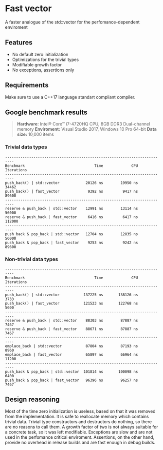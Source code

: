 # Fast vector

A faster analogue of the std::vector for the perfomance-dependent enviroment

## Features

* No default zero initialization
* Optimizations for the trivial types
* Modifiable growth factor
* No exceptions, assertions only

## Requirements

Make sure to use a C++17 language standart compliant compiler.

## Google benchmark results

> **Hardware:** Intel® Core™ i7-4720HQ CPU, 8GB DDR3 Dual-channel memory
> **Enviroment:** Visual Studio 2017, Windows 10 Pro 64-bit
> **Data size:** 10,000 items

### Trivial data types

```
--------------------------------------------------------------------------
Benchmark                                Time             CPU   Iterations
--------------------------------------------------------------------------
push_back() | std::vector            20126 ns        19950 ns        34462
push_back() | fast_vector             9392 ns         9417 ns        89600
--------------------------------------------------------------------------
reserve & push_back | std::vector    12991 ns        13114 ns        56000
reserve & push_back | fast_vector     6416 ns         6417 ns       112000
--------------------------------------------------------------------------
push_back & pop_back | std::vector   12704 ns        12835 ns        56000
push_back & pop_back | fast_vector    9253 ns         9242 ns        89600
```

### Non-trivial data types

```
--------------------------------------------------------------------------
Benchmark                                Time             CPU   Iterations
--------------------------------------------------------------------------
push_back() | std::vector           137225 ns       138126 ns         3733
push_back() | fast_vector           121523 ns       122768 ns         5600
--------------------------------------------------------------------------
reserve & push_back | std::vector    88303 ns        87887 ns         7467
reserve & push_back | fast_vector    88671 ns        87887 ns         7467
--------------------------------------------------------------------------
emplace_back | std::vector           87804 ns        87193 ns         8960
emplace_back | fast_vector           65897 ns        66964 ns        11200
--------------------------------------------------------------------------
push_back & pop_back | std::vector  101814 ns       100098 ns         6400
push_back & pop_back | fast_vector   96396 ns        96257 ns         7467
```

## Design reasoning

Most of the time zero initialization is useless, based on that it was removed from the implementation.
It is safe to reallocate memory which contains trivial data. Trivial type constructors and destructors do nothing, so there are no reasons to call them.
A growth factor of two is not always suitable for a concrete task, so it was left modifiable.
Exceptions are slow and are not used in the perfomance critical enviroment. Assertions, on the other hand, provide no overhead in release builds and are fast enough in debug builds.
